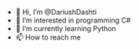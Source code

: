 - 👋 Hi, I’m @DariushDashti
- 👀 I’m interested in programming C#
- 🌱 I’m currently learning Python
- 📫 How to reach me 

<!---
DariushDashti/DariushDashti is a ✨ special ✨ repository because its `README.md` (this file) appears on your GitHub profile.
You can click the Preview link to take a look at your changes.
--->

